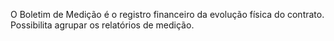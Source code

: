 O Boletim de Medição é o registro financeiro da evolução física do contrato. Possibilita agrupar os relatórios de medição.